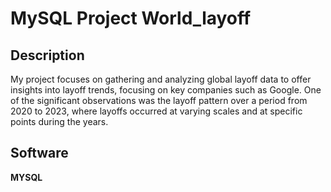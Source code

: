 # MySQL Project World_layoff

## Description
My project focuses on gathering and analyzing global layoff data to offer insights into layoff trends,
focusing on key companies such as Google. One of the significant observations was the layoff pattern over a period from 2020 to 2023, where layoffs occurred at varying scales and at specific points during the years.
## Software

 **MYSQL**
 
